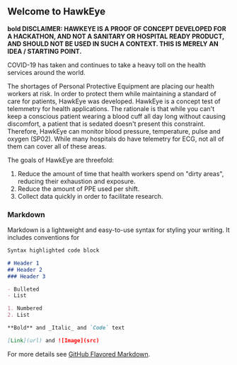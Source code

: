 ## Welcome to HawkEye
**bold DISCLAIMER: HAWKEYE IS A PROOF OF CONCEPT DEVELOPED FOR A HACKATHON, AND NOT A SANITARY OR HOSPITAL READY PRODUCT, AND SHOULD NOT BE USED IN SUCH A CONTEXT. THIS IS MERELY AN IDEA / STARTING POINT.**

COVID-19 has taken and continues to take a heavy toll on the health services around the world. 

The shortages of Personal Protective Equipment are placing our health workers at risk. In order to protect them while maintaining a standard of care for patients, HawkEye was developed. HawkEye is a concept test of telemmetry for health applications. The rationale is that while you can't keep a conscious patient wearing a blood cuff all day long without causing discomfort, a patient that is sedated doesn't present this constraint. Therefore, HawkEye can monitor blood pressure, temperature, pulse and oxygen (SP02). While many hospitals do have telemetry for ECG, not all of them can cover all of these areas.

The goals of HawkEye are threefold:
1. Reduce the amount of time that health workers spend on "dirty areas", reducing their exhaustion and exposure.
2. Reduce the amount of PPE used per shift.
3. Collect data quickly in order to facilitate research.


### Markdown

Markdown is a lightweight and easy-to-use syntax for styling your writing. It includes conventions for

```markdown
Syntax highlighted code block

# Header 1
## Header 2
### Header 3

- Bulleted
- List

1. Numbered
2. List

**Bold** and _Italic_ and `Code` text

[Link](url) and ![Image](src)
```

For more details see [GitHub Flavored Markdown](https://guides.github.com/features/mastering-markdown/).

